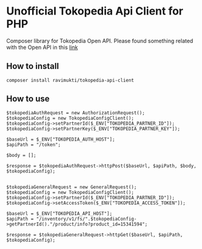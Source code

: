 # Unofficial Tokopedia Api Client for PHP

Composer library for Tokopedia Open API. Please found something related with the Open API in this [link](https://developer.tokopedia.com/openapi/guide/#/)

## How to install

`composer install ravimukti/tokopedia-api-client`

## How to use
```
$tokopediaAuthRequest = new AuthorizationRequest();
$tokopediaConfig = new TokopediaConfigClient();
$tokopediaConfig->setPartnerId($_ENV["TOKOPEDIA_PARTNER_ID"]);
$tokopediaConfig->setPartnerKey($_ENV["TOKOPEDIA_PARTNER_KEY"]);

$baseUrl = $_ENV["TOKOPEDIA_AUTH_HOST"];
$apiPath = "/token";

$body = [];

$response = $tokopediaAuthRequest->httpPost($baseUrl, $apiPath, $body, $tokopediaConfig);


$tokopediaGeneralRequest = new GeneralRequest();
$tokopediaConfig = new TokopediaConfigClient();
$tokopediaConfig->setPartnerId($_ENV["TOKOPEDIA_PARTNER_ID"]);
$tokopediaConfig->setAccessToken($_ENV["TOKOPEDIA_ACCESS_TOKEN"]);

$baseUrl = $_ENV["TOKOPEDIA_API_HOST"];
$apiPath = "/inventory/v1/fs/".$tokopediaConfig->getPartnerId()."/product/info?product_id=15341594";

$response = $tokopediaGeneralRequest->httpGet($baseUrl, $apiPath, $tokopediaConfig);
```
